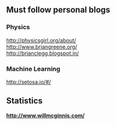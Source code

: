 ## Must follow personal blogs

### Physics

http://physicsgirl.org/about/ <br>
http://www.briangreene.org/ <br>
http://brianclegg.blogspot.in/ <br>

### Machine Learning

http://setosa.io/#/ <b>


## Statistics

http://www.willmcginnis.com/ <br>
